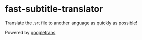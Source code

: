 # fast-subtitle-translator
Translate the .srt file to another language as quickly as possible!

Powered by [googletrans](https://pypi.org/project/googletrans/)

